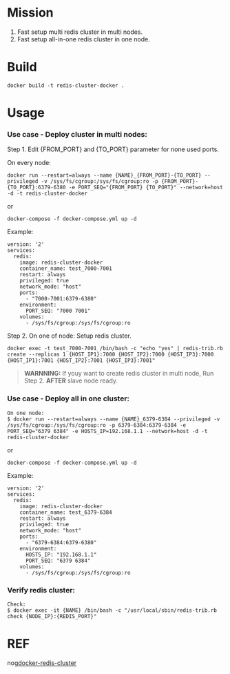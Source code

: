# Mission
1. Fast setup multi redis cluster in multi nodes.
2. Fast setup all-in-one redis cluster in one node.

# Build

```docker build -t redis-cluster-docker .```

# Usage

### Use case - Deploy cluster in multi nodes:

Step 1.
Edit {FROM_PORT} and {TO_PORT} parameter for none used ports.

On every node:

```docker run --restart=always --name {NAME}_{FROM_PORT}-{TO_PORT} --privileged -v /sys/fs/cgroup:/sys/fs/cgroup:ro -p {FROM_PORT}-{TO_PORT}:6379-6380 -e PORT_SEQ="{FROM_PORT} {TO_PORT}" --network=host -d -t redis-cluster-docker```

or

```docker-compose -f docker-compose.yml up -d```

Example:

```
version: '2'
services:
  redis:
    image: redis-cluster-docker
    container_name: test_7000-7001
    restart: always
    privileged: true
    network_mode: "host"
    ports:
      - "7000-7001:6379-6380"
    environment:
      PORT_SEQ: "7000 7001"
    volumes:
      - /sys/fs/cgroup:/sys/fs/cgroup:ro

```

Step 2.
On one of node:
Setup redis cluster.

```docker exec -t test_7000-7001 /bin/bash -c "echo "yes" | redis-trib.rb create --replicas 1 {HOST_IP1}:7000 {HOST_IP2}:7000 {HOST_IP3}:7000 {HOST_IP1}:7001 {HOST_IP2}:7001 {HOST_IP3}:7001"```

> **WARNNING:**
> If youy want to create redis cluster in multi node, Run Step 2. **AFTER** slave node ready.

### Use case - Deploy all in one cluster:

```
On one node:
$ docker run --restart=always --name {NAME}_6379-6384 --privileged -v /sys/fs/cgroup:/sys/fs/cgroup:ro -p 6379-6384:6379-6384 -e PORT_SEQ="6379 6384" -e HOSTS_IP=192.168.1.1 --network=host -d -t redis-cluster-docker
```

or

```docker-compose -f docker-compose.yml up -d```

Example:

```
version: '2'
services:
  redis:
    image: redis-cluster-docker
    container_name: test_6379-6384
    restart: always
    privileged: true
    network_mode: "host"
    ports:
      - "6379-6384:6379-6380"
    environment:
      HOSTS_IP: "192.168.1.1"
      PORT_SEQ: "6379 6384"
    volumes:
      - /sys/fs/cgroup:/sys/fs/cgroup:ro

```

### Verify redis cluster:

```
Check:
$ docker exec -it {NAME} /bin/bash -c "/usr/local/sbin/redis-trib.rb check {NODE_IP}:{REDIS_PORT}"
```

# REF
nog[docker-redis-cluster](http://kuga.me/2016/07/22/docker-redis-cluster/)
